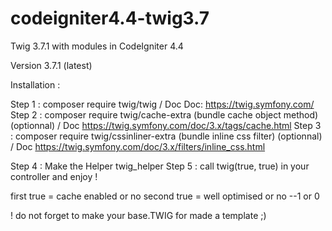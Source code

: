 # codeigniter4.4-twig3.7
Twig 3.7.1 with modules in CodeIgniter 4.4

Version 3.7.1 (latest)

Installation : 

Step 1 : composer require twig/twig / Doc  Doc: https://twig.symfony.com/
Step 2 : composer require twig/cache-extra (bundle cache object method) (optionnal) / Doc https://twig.symfony.com/doc/3.x/tags/cache.html
Step 3 : composer require twig/cssinliner-extra (bundle inline css filter) (optionnal) / Doc https://twig.symfony.com/doc/3.x/filters/inline_css.html

Step 4 : Make the Helper twig_helper
Step 5 : call twig(true, true) in your controller and enjoy !

first true  = cache enabled or no
second true = well optimised or no --1 or 0

! do not forget to make your base.TWIG for made a template ;)
